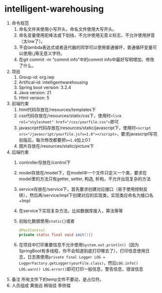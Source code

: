# intelligent-warehousing

1. 命令规范
   1. 命名文件夹使用小写开头，命名文件使用大写开头。
   2. 命名变量使用驼峰法或下划线，不允许使用无意义标志，不允许使用拼音（太low了）。
   3. 不会lambda表达式或者迭代器的同学可以使用普通循环，普通循环变量可以使用i,j等无意义字符。
   4. 在git commit -m "commit info"中的commit info中最好写明增加、修改了什么。
2. 项目
   1. Group-id: org.iwp
   2. Artifical-id: intelligentwarehousing
   3. Spring boot version: 3.2.4
   4. Java version: 21
   5. Html version: 5
3. 前端约束
   1. html代码存放在/resources/templates下
   2. css代码存放在/resources/static/css下，使用时`<link rel="stylesheet" href="/css/yourfile.css">`即可
   3. javascript代码存放在/resources/static/javascript下，使用时`<script src="/javascript/yourfile.js?v=1.0"></script>`，要求javascript写完初版后，每次修改都要把`v=1.0`加上0.1
   4. 图片存放在/resources/static/picture下
4. 后端约束
   1. controller存放在/control下
   2. model存放在/model下，在model中一个文件只定义一个类，要求在model里的方法只有getter, setter, 构造, 析构，不允许出现复杂的方法
   3. service存放在/service下，首先要求创建对应接口（易于使用控制反转），然后再/service/impl下创建对应的实现类，实现类应命名为接口名+Impl
   4. 在service下实现复杂方法，比如数据库接入，算法等等
   5. 初始化数据使用`static{}`或者

        ``` java
        @PostControl
        private static final void init(){}
        ```

   6. 在项目中打印重要信息不允许使用`System.out.println()`（因为SpringBoot有多线程，你不会知道到底打印哪去了），打印信息使用日志，日志类使用`private final Logger LOG = LoggerFactory.getLogger(yourFile.class)`，然后`LOG.info() LOG.warn() LOG.error()`即可打印一般信息，警告信息，错误信息
5. 备注
   所有文件下的temp文件不要动，是占位符。
6. 人员组成
   黄施远
   韩铭佳
   李欣韫